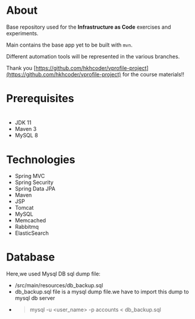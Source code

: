 # About
Base repository used for the **Infrastructure as Code** exercises and experiments.

Main contains the base app yet to be built with `mvn`.

Different automation tools will be represented in the various branches.

Thank you [https://github.com/hkhcoder/vprofile-project](https://github.com/hkhcoder/vprofile-project) for the course materials!!

# Prerequisites
#
- JDK 11 
- Maven 3 
- MySQL 8

# Technologies 
- Spring MVC
- Spring Security
- Spring Data JPA
- Maven
- JSP
- Tomcat
- MySQL
- Memcached
- Rabbitmq
- ElasticSearch
# Database
Here,we used Mysql DB 
sql dump file:
- /src/main/resources/db_backup.sql
- db_backup.sql file is a mysql dump file.we have to import this dump to mysql db server
- > mysql -u <user_name> -p accounts < db_backup.sql


